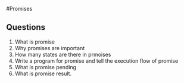 #Promises

## Questions

1. What is promise
2. Why promises are important
3. How many states are there in prmoises
4. Write a program for promise and tell the execution flow of promise
5. What is promise pending
6. What is promise result.